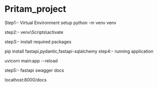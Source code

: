 # Pritam_project

Step1:- Virtual Environment setup python -m venv venv

step2:- venv\Scripts\activate

step3:- install required packages

pip install fastapi,pydantic,fastapi-sqlalchemy
step4:- running application

uvicorn main:app --reload

step5:- fastapi swagger docs

localhost:8000/docs
